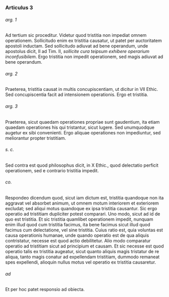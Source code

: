 ### Articulus 3

###### arg. 1
Ad tertium sic proceditur. Videtur quod tristitia non impediat omnem operationem. Sollicitudo enim ex tristitia causatur, ut patet per auctoritatem apostoli inductam. Sed sollicitudo adiuvat ad bene operandum, unde apostolus dicit, II ad Tim. II, *sollicite cura teipsum exhibere operarium inconfusibilem*. Ergo tristitia non impedit operationem, sed magis adiuvat ad bene operandum.

###### arg. 2
Praeterea, tristitia causat in multis concupiscentiam, ut dicitur in VII Ethic. Sed concupiscentia facit ad intensionem operationis. Ergo et tristitia.

###### arg. 3
Praeterea, sicut quaedam operationes propriae sunt gaudentium, ita etiam quaedam operationes his qui tristantur, sicut lugere. Sed unumquodque augetur ex sibi convenienti. Ergo aliquae operationes non impediuntur, sed meliorantur propter tristitiam.

###### s. c.
Sed contra est quod philosophus dicit, in X Ethic., quod delectatio perficit operationem, sed e contrario tristitia impedit.

###### co.
Respondeo dicendum quod, sicut iam dictum est, tristitia quandoque non ita aggravat vel absorbet animum, ut omnem motum interiorem et exteriorem excludat; sed aliqui motus quandoque ex ipsa tristitia causantur. Sic ergo operatio ad tristitiam dupliciter potest comparari. Uno modo, sicut ad id de quo est tristitia. Et sic tristitia quamlibet operationem impedit, nunquam enim illud quod cum tristitia facimus, ita bene facimus sicut illud quod facimus cum delectatione, vel sine tristitia. Cuius ratio est, quia voluntas est causa operationis humanae, unde quando operatio est de qua aliquis contristatur, necesse est quod actio debilitetur. Alio modo comparatur operatio ad tristitiam sicut ad principium et causam. Et sic necesse est quod operatio talis ex tristitia augeatur, sicut quanto aliquis magis tristatur de re aliqua, tanto magis conatur ad expellendam tristitiam, dummodo remaneat spes expellendi, alioquin nullus motus vel operatio ex tristitia causaretur.

###### ad 
Et per hoc patet responsio ad obiecta.

